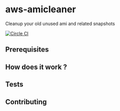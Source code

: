 # aws-amicleaner
Cleanup your old unused ami and related snapshots

[![Circle CI](https://circleci.com/gh/bonclay7/aws-ami-cleanup/tree/master.svg?style=svg)](https://circleci.com/gh/bonclay7/aws-ami-cleanup/tree/master)

## Prerequisites

## How does it work ?

## Tests

## Contributing